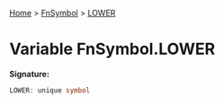 [Home](../../../index.md) &gt; [FnSymbol](../../fnsymbol.md) &gt; [LOWER](./lower.md)

# Variable FnSymbol.LOWER


<b>Signature:</b>

```typescript
LOWER: unique symbol
```
